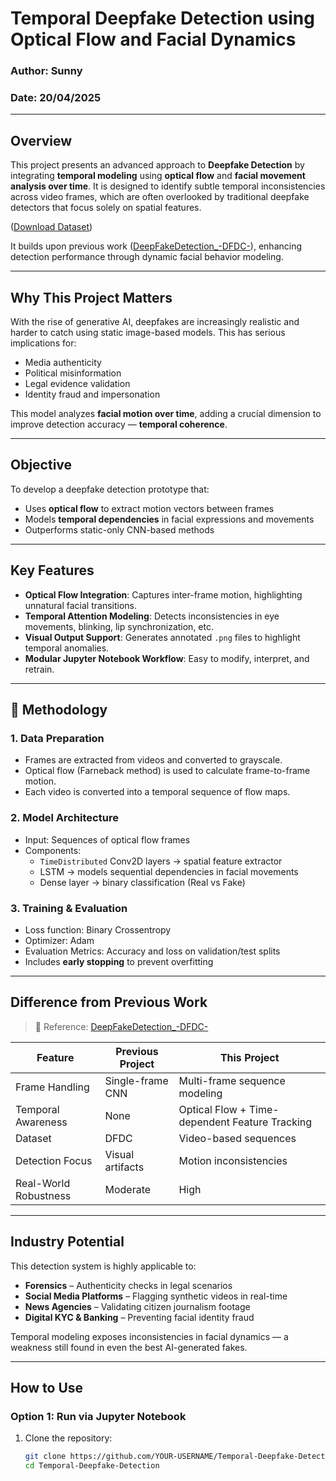 # Temporal Deepfake Detection using Optical Flow and Facial Dynamics

### Author: Sunny  
### Date: 20/04/2025

---

##  Overview

This project presents an advanced approach to **Deepfake Detection** by integrating **temporal modeling** using **optical flow** and **facial movement analysis over time**. It is designed to identify subtle temporal inconsistencies across video frames, which are often overlooked by traditional deepfake detectors that focus solely on spatial features.

([Download Dataset](https://drive.google.com/file/d/19bdkVaWD0_TDG3XtSUfXhptCjpgi_8mu/view?usp=drive_link))

It builds upon previous work ([DeepFakeDetection_-DFDC-](https://github.com/SAARKS-BH/DeepFakeDetection_-DFDC-)), enhancing detection performance through dynamic facial behavior modeling.

---

##  Why This Project Matters

With the rise of generative AI, deepfakes are increasingly realistic and harder to catch using static image-based models. This has serious implications for:

-  Media authenticity  
-  Political misinformation  
-  Legal evidence validation  
-  Identity fraud and impersonation

This model analyzes **facial motion over time**, adding a crucial dimension to improve detection accuracy — **temporal coherence**.

---

##  Objective

To develop a deepfake detection prototype that:
- Uses **optical flow** to extract motion vectors between frames
- Models **temporal dependencies** in facial expressions and movements
- Outperforms static-only CNN-based methods

---

##  Key Features

-  **Optical Flow Integration**: Captures inter-frame motion, highlighting unnatural facial transitions.
-  **Temporal Attention Modeling**: Detects inconsistencies in eye movements, blinking, lip synchronization, etc.
-  **Visual Output Support**: Generates annotated `.png` files to highlight temporal anomalies.
-  **Modular Jupyter Notebook Workflow**: Easy to modify, interpret, and retrain.

---

## 🧪 Methodology

### 1. Data Preparation
- Frames are extracted from videos and converted to grayscale.
- Optical flow (Farneback method) is used to calculate frame-to-frame motion.
- Each video is converted into a temporal sequence of flow maps.

### 2. Model Architecture
- Input: Sequences of optical flow frames
- Components:
  - `TimeDistributed` Conv2D layers → spatial feature extractor
  - LSTM → models sequential dependencies in facial movements
  - Dense layer → binary classification (Real vs Fake)

### 3. Training & Evaluation
- Loss function: Binary Crossentropy
- Optimizer: Adam
- Evaluation Metrics: Accuracy and loss on validation/test splits
- Includes **early stopping** to prevent overfitting

---

##  Difference from Previous Work

> 🔗 Reference: [DeepFakeDetection_-DFDC-](https://github.com/SAARKS-BH/DeepFakeDetection_-DFDC-)

| Feature              | Previous Project                     | This Project                                      |
|----------------------|--------------------------------------|---------------------------------------------------|
| Frame Handling       | Single-frame CNN                     | Multi-frame sequence modeling                     |
| Temporal Awareness   | None                                 | Optical Flow + Time-dependent Feature Tracking |
| Dataset              | DFDC                                 | Video-based sequences                             |
| Detection Focus      | Visual artifacts                     | Motion inconsistencies                            |
| Real-World Robustness| Moderate                             | High                                              |

---

##  Industry Potential

This detection system is highly applicable to:

-  **Forensics** – Authenticity checks in legal scenarios
-  **Social Media Platforms** – Flagging synthetic videos in real-time
-  **News Agencies** – Validating citizen journalism footage
-  **Digital KYC & Banking** – Preventing facial identity fraud

Temporal modeling exposes inconsistencies in facial dynamics — a weakness still found in even the best AI-generated fakes.

---

##  How to Use

### Option 1: Run via Jupyter Notebook
1. Clone the repository:
   ```bash
   git clone https://github.com/YOUR-USERNAME/Temporal-Deepfake-Detection
   cd Temporal-Deepfake-Detection
